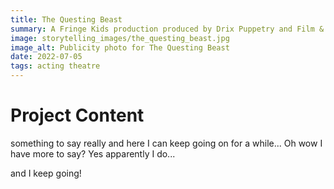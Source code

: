 ```yaml
---
title: The Questing Beast
summary: A Fringe Kids production produced by Drix Puppetry and Film & Sapling Productions
image: storytelling_images/the_questing_beast.jpg
image_alt: Publicity photo for The Questing Beast
date: 2022-07-05
tags: acting theatre
---
```


# Project Content

something to say really and here I can keep going on for a while...
Oh wow I have more to say? Yes apparently I do...

and I keep going!